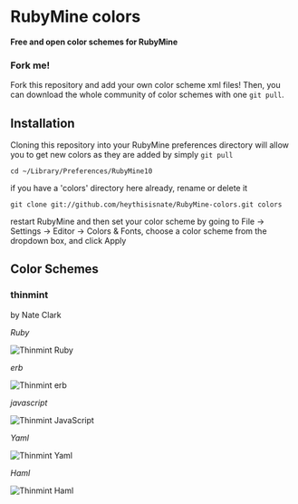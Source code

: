 RubyMine colors
=======
**Free and open color schemes for RubyMine**

### Fork me!
Fork this repository and add your own color scheme xml files! Then, you can download the whole community
of color schemes with one `git pull`.

Installation
-----------
Cloning this repository into your RubyMine preferences directory will allow you to get new colors as they are
added by simply `git pull`

    cd ~/Library/Preferences/RubyMine10

if you have a 'colors' directory here already, rename or delete it

    git clone git://github.com/heythisisnate/RubyMine-colors.git colors

restart RubyMine and then set your color scheme by going to File -> Settings -> Editor -> Colors & Fonts,
choose a color scheme from the dropdown box, and click Apply

Color Schemes
------------
### thinmint

  by Nate Clark

*Ruby*

![Thinmint Ruby](http://c1897edf8e6db1c25ffcd710b29b2aeb-jungledisk.s3.amazonaws.com/thinmint-ruby.png "Thinmint Ruby")

*erb*

![Thinmint erb](http://c1897edf8e6db1c25ffcd710b29b2aeb-jungledisk.s3.amazonaws.com/thinmint-erb.png "Thinmint erb")

*javascript*

![Thinmint JavaScript](http://c1897edf8e6db1c25ffcd710b29b2aeb-jungledisk.s3.amazonaws.com/thinmint-js.png "Thinmint JavaScript")

*Yaml*

![Thinmint Yaml](http://c1897edf8e6db1c25ffcd710b29b2aeb-jungledisk.s3.amazonaws.com/thinmint-yml.png "Thinmint Yaml")

*Haml*

![Thinmint Haml](http://c1897edf8e6db1c25ffcd710b29b2aeb-jungledisk.s3.amazonaws.com/thinmint-haml.png "Thinmint Haml")

